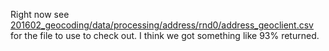 Right now see [201602_geocoding/data/processing/address/rnd0/address_geoclient.csv](https://github.com/nygeog/vhb/blob/master/tasks/201602_geocoding/data/processing/address/rnd0/address_geoclient.csv) for the file to use to check out. I think we got something like 93% returned.  